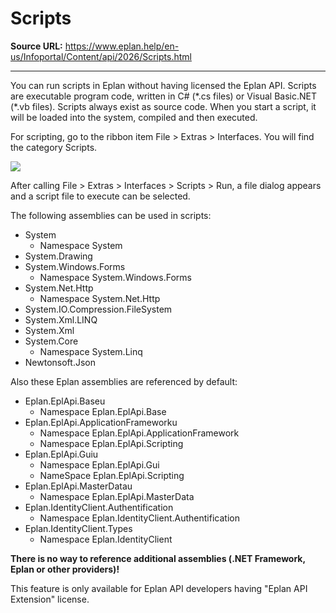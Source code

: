 # Scripts

**Source URL:** https://www.eplan.help/en-us/Infoportal/Content/api/2026/Scripts.html

---

You can run scripts in Eplan without having licensed the Eplan API. Scripts are executable program code, written in C# (\*.cs files) or Visual Basic.NET (\*.vb files). Scripts always exist as source code. When you start a script, it will be loaded into the system, compiled and then executed.

For scripting, go to the ribbon item File > Extras > Interfaces. You will find the category Scripts.

![](images/ScriptMenu.png)

After calling File > Extras > Interfaces > Scripts > Run, a file dialog appears and a script file to execute can be selected.

The following assemblies can be used in scripts:

- System
  - Namespace System
- System.Drawing
- System.Windows.Forms
  - Namespace System.Windows.Forms
- System.Net.Http
  - Namespace System.Net.Http
- System.IO.Compression.FileSystem
- System.Xml.LINQ
- System.Xml
- System.Core
  - Namespace System.Linq
- Newtonsoft.Json

Also these Eplan assemblies are referenced by default:

- Eplan.EplApi.Baseu
  - Namespace Eplan.EplApi.Base
- Eplan.EplApi.ApplicationFrameworku
  - Namespace Eplan.EplApi.ApplicationFramework
  - Namespace Eplan.EplApi.Scripting
- Eplan.EplApi.Guiu
  - Namespace Eplan.EplApi.Gui
  - NameSpace Eplan.EplApi.Scripting
- Eplan.EplApi.MasterDatau
  - Namespace Eplan.EplApi.MasterData
- Eplan.IdentityClient.Authentification
  - Namespace Eplan.IdentityClient.Authentification
- Eplan.IdentityClient.Types
  - Namespace Eplan.IdentityClient

**There is no way to reference additional assemblies (.NET Framework, Eplan or other providers)!**

This feature is only available for Eplan API developers having "Eplan API Extension" license.